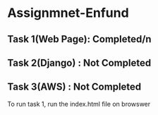 # Assignmnet-Enfund
## Task 1(Web Page): Completed/n
## Task 2(Django) : Not Completed
## Task 3(AWS) : Not Completed

To run task 1, run the index.html file on browswer

